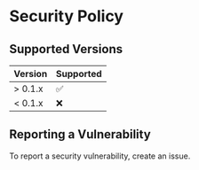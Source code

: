 # Security Policy

## Supported Versions

| Version | Supported          |
| ------- | ------------------ |
| > 0.1.x | :white_check_mark: |
| < 0.1.x | :x:                |

## Reporting a Vulnerability

To report a security vulnerability, create an issue.

